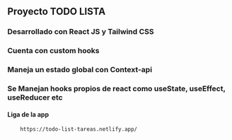 ## Proyecto TODO LISTA 

### Desarrollado con React JS y Tailwind CSS

### Cuenta con custom hooks

### Maneja un estado global con Context-api

### Se Manejan hooks propios de react como useState, useEffect, useReducer etc


#### Liga de la app

```
    https://todo-list-tareas.netlify.app/
```

